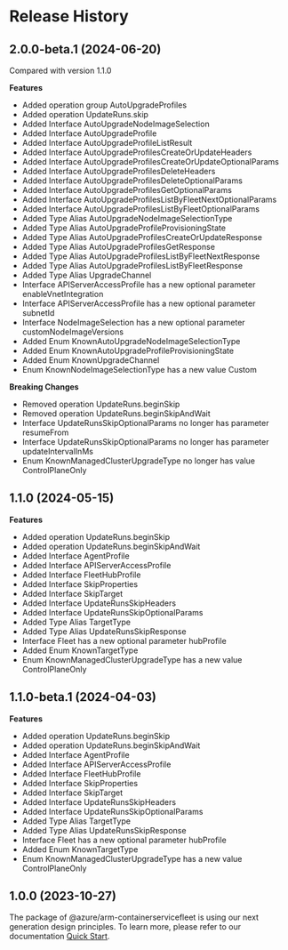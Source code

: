 # Release History
    
## 2.0.0-beta.1 (2024-06-20)
Compared with version 1.1.0
    
**Features**

  - Added operation group AutoUpgradeProfiles
  - Added operation UpdateRuns.skip
  - Added Interface AutoUpgradeNodeImageSelection
  - Added Interface AutoUpgradeProfile
  - Added Interface AutoUpgradeProfileListResult
  - Added Interface AutoUpgradeProfilesCreateOrUpdateHeaders
  - Added Interface AutoUpgradeProfilesCreateOrUpdateOptionalParams
  - Added Interface AutoUpgradeProfilesDeleteHeaders
  - Added Interface AutoUpgradeProfilesDeleteOptionalParams
  - Added Interface AutoUpgradeProfilesGetOptionalParams
  - Added Interface AutoUpgradeProfilesListByFleetNextOptionalParams
  - Added Interface AutoUpgradeProfilesListByFleetOptionalParams
  - Added Type Alias AutoUpgradeNodeImageSelectionType
  - Added Type Alias AutoUpgradeProfileProvisioningState
  - Added Type Alias AutoUpgradeProfilesCreateOrUpdateResponse
  - Added Type Alias AutoUpgradeProfilesGetResponse
  - Added Type Alias AutoUpgradeProfilesListByFleetNextResponse
  - Added Type Alias AutoUpgradeProfilesListByFleetResponse
  - Added Type Alias UpgradeChannel
  - Interface APIServerAccessProfile has a new optional parameter enableVnetIntegration
  - Interface APIServerAccessProfile has a new optional parameter subnetId
  - Interface NodeImageSelection has a new optional parameter customNodeImageVersions
  - Added Enum KnownAutoUpgradeNodeImageSelectionType
  - Added Enum KnownAutoUpgradeProfileProvisioningState
  - Added Enum KnownUpgradeChannel
  - Enum KnownNodeImageSelectionType has a new value Custom

**Breaking Changes**

  - Removed operation UpdateRuns.beginSkip
  - Removed operation UpdateRuns.beginSkipAndWait
  - Interface UpdateRunsSkipOptionalParams no longer has parameter resumeFrom
  - Interface UpdateRunsSkipOptionalParams no longer has parameter updateIntervalInMs
  - Enum KnownManagedClusterUpgradeType no longer has value ControlPlaneOnly
    
    
## 1.1.0 (2024-05-15)
    
**Features**

  - Added operation UpdateRuns.beginSkip
  - Added operation UpdateRuns.beginSkipAndWait
  - Added Interface AgentProfile
  - Added Interface APIServerAccessProfile
  - Added Interface FleetHubProfile
  - Added Interface SkipProperties
  - Added Interface SkipTarget
  - Added Interface UpdateRunsSkipHeaders
  - Added Interface UpdateRunsSkipOptionalParams
  - Added Type Alias TargetType
  - Added Type Alias UpdateRunsSkipResponse
  - Interface Fleet has a new optional parameter hubProfile
  - Added Enum KnownTargetType
  - Enum KnownManagedClusterUpgradeType has a new value ControlPlaneOnly
    
    
## 1.1.0-beta.1 (2024-04-03)
    
**Features**

  - Added operation UpdateRuns.beginSkip
  - Added operation UpdateRuns.beginSkipAndWait
  - Added Interface AgentProfile
  - Added Interface APIServerAccessProfile
  - Added Interface FleetHubProfile
  - Added Interface SkipProperties
  - Added Interface SkipTarget
  - Added Interface UpdateRunsSkipHeaders
  - Added Interface UpdateRunsSkipOptionalParams
  - Added Type Alias TargetType
  - Added Type Alias UpdateRunsSkipResponse
  - Interface Fleet has a new optional parameter hubProfile
  - Added Enum KnownTargetType
  - Enum KnownManagedClusterUpgradeType has a new value ControlPlaneOnly
    
    
## 1.0.0 (2023-10-27)

The package of @azure/arm-containerservicefleet is using our next generation design principles. To learn more, please refer to our documentation [Quick Start](https://aka.ms/azsdk/js/mgmt/quickstart).
